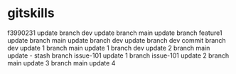 # gitskills
f3990231 update
branch dev update
branch main update
branch feature1 update
branch main update
branch dev update
branch dev commit
branch dev update 1
branch main update 1
branch dev update 2
branch main update - stash
branch issue-101 update 1
branch issue-101 update 2
branch main update 3
branch main update 4

